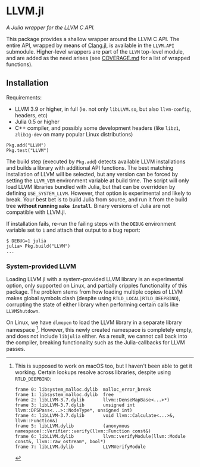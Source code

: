 # LLVM.jl

*A Julia wrapper for the LLVM C API.*

This package provides a shallow wrapper around the LLVM C API. The entire API, wrapped by
means of [Clang.jl](https://github.com/ihnorton/Clang.jl/), is available in the `LLVM.API`
submodule. Higher-level wrappers are part of the `LLVM` top-level module, and are added as
the need arises (see
[COVERAGE.md](https://github.com/maleadt/LLVM.jl/blob/master/COVERAGE.md) for a list of
wrapped functions).


## Installation

Requirements:

* LLVM 3.9 or higher, in full (ie. not only `libLLVM.so`, but also `llvm-config`, headers,
  etc)
* Julia 0.5 or higher
* C++ compiler, and possibly some development headers (like `libz1`, `zlib1g-dev` on many
  popular Linux distributions)

```
Pkg.add("LLVM")
Pkg.test("LLVM")
```

The build step (executed by `Pkg.add`) detects available LLVM installations and builds a
library with additional API functions. The best matching installation of LLVM will be
selected, but any version can be forced by setting the `LLVM_VER` environment variable at
build time. The script will only load LLVM libraries bundled with Julia, but that can be
overridden by defining `USE_SYSTEM_LLVM`. However, that option is experimental and likely to
break. Your best bet is to build Julia from source, and run it from the build tree **without
running `make install`**. Binary versions of Julia are not compatible with LLVM.jl.

If installation fails, re-run the failing steps with the `DEBUG` environment variable set to
`1` and attach that output to a bug report:

```
$ DEBUG=1 julia
julia> Pkg.build("LLVM")
...
```


### System-provided LLVM

Loading LLVM.jl with a system-provided LLVM library is an experimental option, only
supported on Linux, and partially cripples functionality of this package. The problem stems
from how loading multiple copies of LLVM makes global symbols clash (despite using
`RTLD_LOCAL|RTLD_DEEPBIND`), corrupting the state of either library when performing certain
calls like `LLVMShutdown`.

On Linux, we have `dlmopen` to load the LLVM library in a separate library namespace
[^apple]. However, this newly created namespace is completely empty, and does not include
`libjulia` either. As a result, we cannot call back into the compiler, breaking
functionality such as the Julia-callbacks for LLVM passes.

[^apple]: This is supposed to work on macOS too, but I haven't been able to get it working.
    Certain lookups resolve across libraries, despite using `RTLD_DEEPBIND`:

    ```
    frame 0: libsystem_malloc.dylib  malloc_error_break
    frame 1: libsystem_malloc.dylib  free
    frame 2: libLLVM-3.7.dylib       llvm::DenseMapBase<...>*)
    frame 3: libLLVM-3.7.dylib       unsigned int llvm::DFSPass<...>::NodeType*, unsigned int)
    frame 4: libLLVM-3.7.dylib       void llvm::Calculate<...>&, llvm::Function&)
    frame 5: libLLVM.dylib           (anonymous namespace)::Verifier::verify(llvm::Function const&)
    frame 6: libLLVM.dylib           llvm::verifyModule(llvm::Module const&, llvm::raw_ostream*, bool*)
    frame 7: libLLVM.dylib           LLVMVerifyModule
    ```
